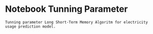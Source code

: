 # Notebook Tunning Parameter

    Tunning parameter Long Short-Term Memory Algoritm for electricity usage prediction model.

